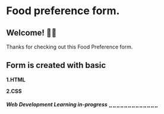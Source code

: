 # Food preference form.

## Welcome! 👋🤗 

Thanks for checking out this Food Preference form.

## Form is created with basic 

**1.HTML**

**2.CSS**

##### Web Development Learning in-progress ⣀⣀⣀⣀⣀⣀⣀⣀⣀⣀⣀⣀⣀ 

